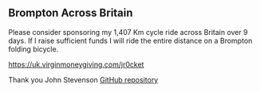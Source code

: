 ## Brompton Across Britain

Please consider sponsoring my 1,407 Km cycle ride across Britain over 9 days.  If I raise sufficient funds I will ride the entire distance on a Brompton folding bicycle.

https://uk.virginmoneygiving.com/jr0cket

Thank you
John Stevenson
[GitHub repository](https://github.com/brompton-across-britain/brompton-across-britain/) 
